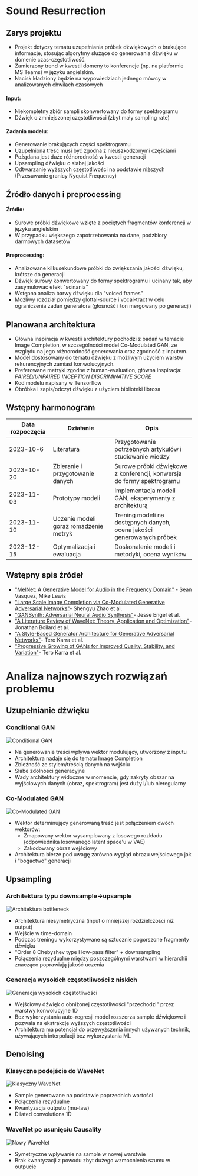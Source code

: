 # Sound Resurrection

## Zarys projektu

- Projekt dotyczy tematu uzupełniania próbek dźwiękowych o brakujące informacje, stosując algorytmy służące do generowania dźwięku w domenie czas-częstotliwość. 
- Zamierzony trend w kwestii domeny to konferencje (np. na platformie MS Teams) w języku angielskim.
- Nacisk kładziony będzie na wypowiedziach jednego mówcy w analizowanych chwilach czasowych

#### Input:

- Niekompletny zbiór sampli skonwertowany do formy spektrogramu
- Dźwięk o zmniejszonej częstotliwości (zbyt mały sampling rate)

#### Zadania modelu:

- Generowanie brakujących części spektrogramu
- Uzupełniona treść musi być zgodna z nieuszkodzonymi częściami
- Pożądana jest duże różnorodność w kwestii generacji
- Upsampling dźwięku o słabej jakości
- Odtwarzanie wyższych częstotliwości na podstawie niższych (Przesuwanie granicy Nyquist Frequency)

## Źródło danych i preprocessing

#### Źródło:

- Surowe próbki dźwiękowe wzięte z pociętych fragmentów konferencji w języku angielskim
- W przypadku większego zapotrzebowania na dane, podzbiory darmowych datasetów

#### Preprocessing:

- Analizowane kilkusekundowe próbki do zwiększania jakości dźwięku, krótsze do generacji
- Dźwięk surowy konwertowany do formy spektrogramu i ucinany tak, aby zasymulować efekt "scinania"
- Wstępna analiza barwy dźwięku dla "voiced frames"
- Mozliwy rozdział pomiędzy glottal-source i vocal-tract w celu ograniczenia zadań generatora (głośność i ton mergowany po generacji)

## Planowana architektura

- Główna inspiracja w kwestii architektury pochodzi z badań w temacie Image Completion, w szczególności model Co-Modulated GAN, ze względu na jego różnorodność generowania oraz zgodność z inputem.
- Model dostosowany do tematu dźwięku z możliwym użyciem warstw rekurencyjnych zamiast konwolucyjnych. 
- Preferowane metryki zgodne z human-evaluation, główna inspiracja: *PAIRED/UNPAIRED INCEPTION DISCRIMINATIVE SCORE*
- Kod modelu napisany w Tensorflow
- Obróbka i zapis/odczyt dźwięku z użyciem biblioteki librosa

## Wstępny harmonogram
| Data rozpoczęcia      | Działanie                    | Opis     |
|------------|------------------------------|-------------------------------|
|2023-10-6 | Literatura | Przygotowanie potrzebnych artykułów i studiowanie wiedzy
| 2023-10-20| Zbieranie i przygotowanie  danych   | Surowe próbki dźwiękowe z konferencji, konwersja do formy spektrogramu |
| 2023-11-03 | Prototypy modeli  | Implementacja modeli GAN, eksperymenty z architekturą |
| 2023-11-10 | Uczenie modeli goraz romadzenie metryk | Trening modeli na dostępnych danych, ocena jakości generowanych próbek|
| 2023-12-15 | Optymalizacja i ewaluacja | Doskonalenie modeli i metodyki, ocena wyników |


## Wstępny spis źródeł

-  ["MelNet: A Generative Model for Audio in the Frequency Domain"](https://arxiv.org/abs/1906.01083) - Sean Vasquez, Mike Lewis
-  ["Large Scale Image Completion via Co-Modulated Generative Adversarial Networks"](https://arxiv.org/abs/2103.10428)- Shengyu Zhao et al.
-  ["GANSynth: Adversarial Neural Audio Synthesis"](https://arxiv.org/abs/1902.08710)- Jesse Engel et al.
-  ["A Literature Review of WaveNet: Theory, Application and Optimization"](https://www.researchgate.net/publication/333135603_A_Literature_Review_of_WaveNet_Theory_Application_and_Optimization)- Jonathan Boilard et al.
-  ["A Style-Based Generator Architecture for Generative Adversarial Networks"](https://arxiv.org/abs/1812.04948)- Tero Karra et al.
-  ["Progressive Growing of GANs for Improved Quality, Stability, and Variation"](https://arxiv.org/abs/1710.10196)- Tero Karra et al.

# Analiza najnowszych rozwiązań problemu

## Uzupełnianie dźwięku

### Conditional GAN
![Conditional GAN](./res/ConditionalGAN.jpeg)

- Na generowanie treści wpływa wektor modulujący, utworzony z inputu
- Architektura nadaje się do tematu Image Completion
- Zbieżność ze stylem/treścią danych na wejściu
- Słabe zdolności generacyjne
- Wady architektury widoczne w momencie, gdy zakryty obszar na wyjściowych danych (obraz, spektrogram) jest duży i/lub nieregularny

### Co-Modulated GAN
![Co-Modulated GAN](./res/CoModulatedGAN.png)

- Wektor determinujący generowaną treść jest połączeniem dwóch wektorów:
    - Zmapowany wektor wysamplowany z losowego rozkładu (odpowiednika losowanego latent space'u w VAE)
    - Zakodowany obraz wejściowy
- Architektura bierze pod uwagę zarówno wygląd obrazu wejściowego jak i "bogactwo" generacji

## Upsampling

### Architektura typu downsample->upsample

![Architektura bottleneck](./res/BottleneckArchitecture.png)

- Architektura niesymetryczna (input o mniejszej rozdzielczości niż output)
- Wejście w time-domain
- Podczas treningu wykorzystywane są sztucznie pogorszone fragmenty dźwięku
- "Order 8 Chebyshev type I low-pass filter" + downsampling
- Połączenia rezydualne między poszczególnymi warstwami w hierarchii znacząco poprawiają jakość uczenia

### Generacja wysokich częstotliwości z niskich

![Generacja wysokich częstotliwości](./res/FrequencyRestoration.png)

- Wejściowy dźwięk o obniżonej częstotliwości "przechodzi" przez warstwy konwolucyjne 1D
- Bez wykorzystania auto-regresji model rozszerza sample dźwiękowe i pozwala na ekstrakcję wyższych częstotliwości
- Architektura ma potencjał do przewyższenia innych używanych technik, używających interpolacji bez wykorzystania ML

## Denoising

### Klasyczne podejście do WaveNet

![Klasyczny WaveNet](./res/ClassicWaveNet.png)

- Sample generowane na podstawie poprzednich wartości
- Połączenia rezydualne
- Kwantyzacja outputu (mu-law)
- Dilated convolutions 1D

### WaveNet po usunięciu Causality

![Nowy WaveNet](./res/NotAutoRegressiveWaveNet.png)

- Symetryczne wpływanie na sample w nowej warstwie
- Brak kwantyzacji z powodu zbyt dużego wzmocnienia szumu w outpucie
